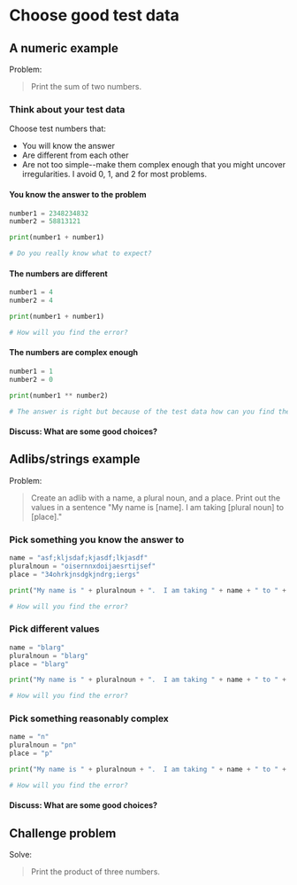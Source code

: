 # Choose good test data

## A numeric example

Problem:

> Print the sum of two numbers.

### Think about your test data
Choose test numbers that:
* You will know the answer
* Are different from each other
* Are not too simple--make them complex enough that you might uncover irregularities.  I avoid 0, 1, and 2 for most problems.

#### You know the answer to the problem
```python
number1 = 2348234832
number2 = 58813121

print(number1 + number1)

# Do you really know what to expect?
```

#### The numbers are different
```python
number1 = 4
number2 = 4

print(number1 + number1)

# How will you find the error?
```

#### The numbers are complex enough
```python
number1 = 1
number2 = 0

print(number1 ** number2)

# The answer is right but because of the test data how can you find the error?
```
#### Discuss: What are some good choices?

## Adlibs/strings example

Problem:
> Create an adlib with a name, a plural noun, and a place.  Print out the values in a sentence "My name is [name].  I am taking [plural noun] to [place]."

### Pick something you know the answer to
```python
name = "asf;kljsdaf;kjasdf;lkjasdf"
pluralnoun = "oisernnxdoijaesrtijsef"
place = "34ohrkjnsdgkjndrg;iergs"

print("My name is " + pluralnoun + ".  I am taking " + name + " to " + place + ".")

# How will you find the error?
```

### Pick different values
```python
name = "blarg"
pluralnoun = "blarg"
place = "blarg"

print("My name is " + pluralnoun + ".  I am taking " + name + " to " + place + ".")

# How will you find the error?
```

### Pick something reasonably complex
```python
name = "n"
pluralnoun = "pn"
place = "p"

print("My name is " + pluralnoun + ".  I am taking " + name + " to " + place + ".")

# How will you find the error?
```

#### Discuss: What are some good choices?

## Challenge problem
Solve:
> Print the product of three numbers.
